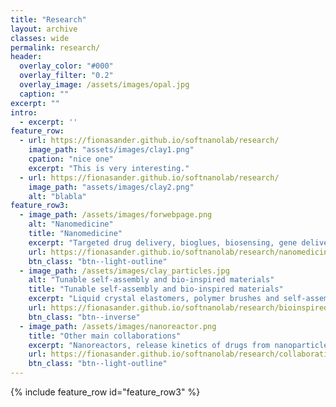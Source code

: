```yaml
---
title: "Research"
layout: archive
classes: wide
permalink: research/
header:
  overlay_color: "#000"
  overlay_filter: "0.2"
  overlay_image: /assets/images/opal.jpg
  caption: ""
excerpt: ""
intro: 
  - excerpt: ''
feature_row:
  - url: https://fionasander.github.io/softnanolab/research/
    image_path: "assets/images/clay1.png"
    cpation: "nice one"
    excerpt: "This is very interesting."
  - url: https://fionasander.github.io/softnanolab/research/
    image_path: "assets/images/clay2.png"
    alt: "blabla"
feature_row3:
  - image_path: /assets/images/forwebpage.png
    alt: "Nanomedicine"
    title: "Nanomedicine"
    excerpt: "Targeted drug delivery, bioglues, biosensing, gene delivery and modelling of hydrogel degradation processes..."
    url: https://fionasander.github.io/softnanolab/research/nanomedicine/
    btn_class: "btn--light-outline"
  - image_path: /assets/images/clay_particles.jpg 
    alt: "Tunable self-assembly and bio-inspired materials"
    title: "Tunable self-assembly and bio-inspired materials"
    excerpt: "Liquid crystal elastomers, polymer brushes and self-assembly of clay..."
    url: https://fionasander.github.io/softnanolab/research/bioinspiredmaterials/
    btn_class: "btn--inverse"
  - image_path: /assets/images/nanoreactor.png
    title: "Other main collaborations"
    excerpt: "Nanoreactors, release kinetics of drugs from nanoparticles and protein adsorption..."
    url: https://fionasander.github.io/softnanolab/research/collaborations/
    btn_class: "btn--light-outline"
---
```



{% include feature_row id="feature_row3" %}






